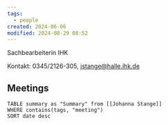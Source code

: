 ```yaml
---
tags:
  - people
created: 2024-06-06
modified: 2024-08-29 08:52
---
```

Sachbearbeiterin IHK

Kontakt: 0345/2126-305, jstange@halle.ihk.de

## Meetings

```dataview
TABLE summary as "Summary" from [[Johanna Stange]]
WHERE contains(tags, "meeting")
SORT date desc
```
